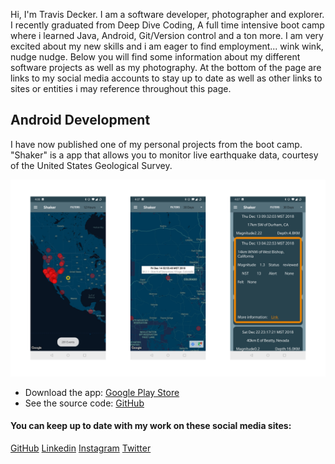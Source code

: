 Hi, I'm Travis Decker. I am a software developer, photographer and explorer. I recently graduated from Deep Dive Coding, A full time intensive boot camp where i learned Java, Android, Git/Version control and a ton more. I am very excited about my new skills and i am eager to find employment... wink wink, nudge nudge. 
Below you will find some information about my different software projects as well as my photography. At the bottom of the page are links to my social media accounts to stay up to date as well as other links to sites or entities i may reference throughout this page.

## Android Development
I have now published one of my personal projects from the boot camp. "Shaker" is a app that allows you to monitor live earthquake data, courtesy of the United States Geological Survey.

![](resources/shaker/ShakerScreenshots.png)

- Download the app: [Google Play Store](https://play.google.com/store/apps/details?id=com.shaker.shaker&hl=en)
- See the source code: [GitHub](https://github.com/TravisDecker/shaker)


#### You can keep up to date with my work on these social media sites:
[GitHub](https://github.com/TravisDecker)
[Linkedin](https://www.linkedin.com/in/travis-decker-9a86a9169/)
[Instagram](https://www.instagram.com/straylensephotography/)
[Twitter](https://twitter.com/T_Ravosaurus)
